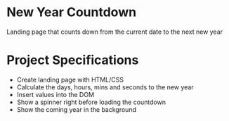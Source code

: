# New Year Countdown
Landing page that counts down from the current date to the next new year

# Project Specifications
* Create landing page with HTML/CSS
* Calculate the days, hours, mins and seconds to the new year
* Insert values into the DOM
* Show a spinner right before loading the countdown
* Show the coming year in the background
